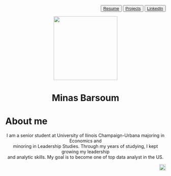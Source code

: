 <background color="yellow">

<p align="right">
 <button color="red"> <a href="Minas.Barsoum.Resume.pdf" title="Resume">Resume</a>  </button>
 <button> <a  href="project.md" title="Project">Projects </a>  </button>
 <button> <a href="http://www.linkedin.com/in/minasbarsoum" target="_blank">LinkedIn</a> </button>



 


<center><img src="https://user-images.githubusercontent.com/60366288/76112912-c3106f00-5fa8-11ea-9b1f-be5811854359.JPG" width="200"></center>

<div class="bio">
  <center><h1>Minas Barsoum</h1></center>
 
<h1>About me</h1> 
<center> I am a senior student at University of Ilinois Champaign-Urbana majoring in Economics and  </center>
<center> minoring in Leadership Studies.  Through my years of studying, I kept growing my leadership </center>
<center> and analytic skills.  My goal is to become one of top data analyst in the US. </center>




<p align="right"><a href=https://github.com/minasbarsoum><img id="im" src="https://user-images.githubusercontent.com/60366288/76195284-f6741900-61b5-11ea-96ce-cec48eacc4d9.png" width="20"></a>
 

